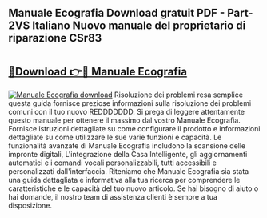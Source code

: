 ## Manuale Ecografia Download gratuit PDF - Part-2VS Italiano Nuovo manuale del proprietario di riparazione CSr83

# <h2><a href="http://dffcqg.blite.top/?on=Manuale+Ecografia">🔗Download 👉🔴 Manuale Ecografia</a></h2>

[![Manuale Ecografia download](https://i.imgur.com/lujVjoI.png)](http://dffcqg.blite.top/?on=Manuale+Ecografia)
Risoluzione dei problemi resa semplice questa guida fornisce preziose informazioni sulla risoluzione dei problemi comuni con il tuo nuovo REDDDDDDD. Si prega di leggere attentamente questo manuale per ottenere il massimo dal vostro Manuale Ecografia. Fornisce istruzioni dettagliate su come configurare il prodotto e informazioni dettagliate su come utilizzare le sue varie funzioni e capacità. Le funzionalità avanzate di Manuale Ecografia includono la scansione delle impronte digitali, L'integrazione della Casa Intelligente, gli aggiornamenti automatici e i comandi vocali personalizzabili, tutti accessibili e personalizzati dall'interfaccia. Riteniamo che Manuale Ecografia sia stata una guida dettagliata e informativa alla tua ricerca per comprendere le caratteristiche e le capacità del tuo nuovo articolo. Se hai bisogno di aiuto o hai domande, il nostro team di assistenza clienti è sempre a tua disposizione.
